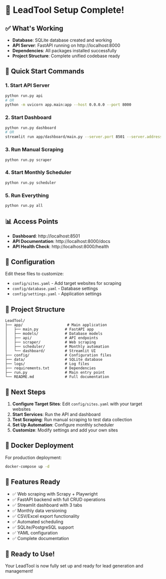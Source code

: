 # 🎉 LeadTool Setup Complete!

## ✅ What's Working

- **Database**: SQLite database created and working
- **API Server**: FastAPI running on http://localhost:8000
- **Dependencies**: All packages installed successfully
- **Project Structure**: Complete unified codebase ready

## 🚀 Quick Start Commands

### 1. Start API Server
```bash
python run.py api
# OR
python -m uvicorn app.main:app --host 0.0.0.0 --port 8000
```

### 2. Start Dashboard
```bash
python run.py dashboard
# OR
streamlit run app/dashboard/main.py --server.port 8501 --server.address 0.0.0.0
```

### 3. Run Manual Scraping
```bash
python run.py scraper
```

### 4. Start Monthly Scheduler
```bash
python run.py scheduler
```

### 5. Run Everything
```bash
python run.py all
```

## 📊 Access Points

- **Dashboard**: http://localhost:8501
- **API Documentation**: http://localhost:8000/docs
- **API Health Check**: http://localhost:8000/health

## 🔧 Configuration

Edit these files to customize:
- `config/sites.yaml` - Add target websites for scraping
- `config/database.yaml` - Database settings
- `config/settings.yaml` - Application settings

## 📁 Project Structure

```
LeadTool/
├── app/                    # Main application
│   ├── main.py            # FastAPI app
│   ├── models/            # Database models
│   ├── api/               # API endpoints
│   ├── scraper/           # Web scraping
│   ├── scheduler/         # Monthly automation
│   └── dashboard/         # Streamlit UI
├── config/                # Configuration files
├── data/                  # SQLite database
├── logs/                  # Log files
├── requirements.txt       # Dependencies
├── run.py                 # Main entry point
└── README.md              # Full documentation
```

## 🎯 Next Steps

1. **Configure Target Sites**: Edit `config/sites.yaml` with your target websites
2. **Start Services**: Run the API and dashboard
3. **Test Scraping**: Run manual scraping to test data collection
4. **Set Up Automation**: Configure monthly scheduler
5. **Customize**: Modify settings and add your own sites

## 🐳 Docker Deployment

For production deployment:
```bash
docker-compose up -d
```

## 📝 Features Ready

- ✅ Web scraping with Scrapy + Playwright
- ✅ FastAPI backend with full CRUD operations
- ✅ Streamlit dashboard with 3 tabs
- ✅ Monthly data versioning
- ✅ CSV/Excel export functionality
- ✅ Automated scheduling
- ✅ SQLite/PostgreSQL support
- ✅ YAML configuration
- ✅ Complete documentation

## 🎉 Ready to Use!

Your LeadTool is now fully set up and ready for lead generation and management!
